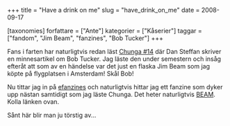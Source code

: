 +++
title = "Have a drink on me"
slug = "have_drink_on_me"
date = 2008-09-17

[taxonomies]
forfattare = ["Ante"]
kategorier = ["Kåserier"]
taggar = ["fandom", "Jim Beam", "fanzines", "Bob Tucker"]
+++

Fans i farten har naturligtvis redan läst <a href="http://www.efanzines.com/Chunga/">Chunga #14</a> där Dan Steffan skriver en minnesartikel om Bob Tucker. Jag läste den under semestern och insåg efteråt att som av en händelse var det just en flaska Jim Beam som jag köpte på flygplatsen i Amsterdam! Skål Bob!

Nu tittar jag in på <a href="http://efanzines.com/">efanzines</a> och naturligtvis hittar jag ett fanzine som dyker upp nästan samtidigt som jag läste Chunga. Det heter naturligtvis <a href="http://efanzines.com/Beam/index.htm">BEAM</a>. Kolla länken ovan.

Sånt här blir man ju törstig av...
